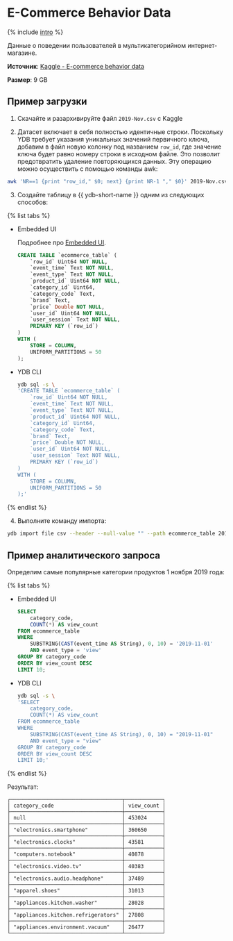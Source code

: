 # E-Commerce Behavior Data

{% include [intro](_includes/intro.md) %}

Данные о поведении пользователей в мультикатегорийном интернет-магазине.

**Источник**: [Kaggle - E-commerce behavior data](https://www.kaggle.com/datasets/mkechinov/ecommerce-behavior-data-from-multi-category-store/data)

**Размер**: 9 GB

## Пример загрузки

1. Скачайте и разархивируйте файл `2019-Nov.csv` с Kaggle

2. Датасет включает в себя полностью идентичные строки. Поскольку YDB требует указания уникальных значений первичного ключа, добавим в файл новую колонку под названием `row_id`, где значение ключа будет равно номеру строки в исходном файле. Это позволит предотвратить удаление повторяющихся данных. Эту операцию можно осуществить с помощью команды awk:

```bash
awk 'NR==1 {print "row_id," $0; next} {print NR-1 "," $0}' 2019-Nov.csv > temp.csv && mv temp.csv 2019-Nov.csv
```

3. Создайте таблицу в {{ ydb-short-name }} одним из следующих способов:

{% list tabs %}

- Embedded UI

  Подробнее про [Embedded UI](../../reference/embedded-ui/ydb-monitoring).

  ```sql
  CREATE TABLE `ecommerce_table` (
      `row_id` Uint64 NOT NULL,
      `event_time` Text NOT NULL,
      `event_type` Text NOT NULL,
      `product_id` Uint64 NOT NULL,
      `category_id` Uint64,
      `category_code` Text,
      `brand` Text,
      `price` Double NOT NULL,
      `user_id` Uint64 NOT NULL,
      `user_session` Text NOT NULL,
      PRIMARY KEY (`row_id`)
  )
  WITH (
      STORE = COLUMN,
      UNIFORM_PARTITIONS = 50
  );
  ```

- YDB CLI

  ```bash
  ydb sql -s \
  'CREATE TABLE `ecommerce_table` (
      `row_id` Uint64 NOT NULL,
      `event_time` Text NOT NULL,
      `event_type` Text NOT NULL,
      `product_id` Uint64 NOT NULL,
      `category_id` Uint64,
      `category_code` Text,
      `brand` Text,
      `price` Double NOT NULL,
      `user_id` Uint64 NOT NULL,
      `user_session` Text NOT NULL,
      PRIMARY KEY (`row_id`)
  )
  WITH (
      STORE = COLUMN,
      UNIFORM_PARTITIONS = 50
  );'
  ```
{% endlist %}

4. Выполните команду импорта:

```bash
ydb import file csv --header --null-value "" --path ecommerce_table 2019-Nov.csv
```

## Пример аналитического запроса

Определим самые популярные категории продуктов 1 ноября 2019 года:

{% list tabs %}

- Embedded UI

  ```sql
  SELECT
      category_code,
      COUNT(*) AS view_count
  FROM ecommerce_table
  WHERE
      SUBSTRING(CAST(event_time AS String), 0, 10) = '2019-11-01'
      AND event_type = 'view'
  GROUP BY category_code
  ORDER BY view_count DESC
  LIMIT 10;
  ```

- YDB CLI

  ```bash
  ydb sql -s \
  'SELECT
      category_code,
      COUNT(*) AS view_count
  FROM ecommerce_table
  WHERE
      SUBSTRING(CAST(event_time AS String), 0, 10) = "2019-11-01"
      AND event_type = "view"
  GROUP BY category_code
  ORDER BY view_count DESC
  LIMIT 10;'
  ```

{% endlist %}

Результат:

```
┌────────────────────────────────────┬────────────┐
│ category_code                      │ view_count │
├────────────────────────────────────┼────────────┤
│ null                               │ 453024     │
├────────────────────────────────────┼────────────┤
│ "electronics.smartphone"           │ 360650     │
├────────────────────────────────────┼────────────┤
│ "electronics.clocks"               │ 43581      │
├────────────────────────────────────┼────────────┤
│ "computers.notebook"               │ 40878      │
├────────────────────────────────────┼────────────┤
│ "electronics.video.tv"             │ 40383      │
├────────────────────────────────────┼────────────┤
│ "electronics.audio.headphone"      │ 37489      │
├────────────────────────────────────┼────────────┤
│ "apparel.shoes"                    │ 31013      │
├────────────────────────────────────┼────────────┤
│ "appliances.kitchen.washer"        │ 28028      │
├────────────────────────────────────┼────────────┤
│ "appliances.kitchen.refrigerators" │ 27808      │
├────────────────────────────────────┼────────────┤
│ "appliances.environment.vacuum"    │ 26477      │
└────────────────────────────────────┴────────────┘
```